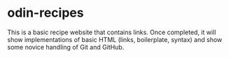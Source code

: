 # odin-recipes

This is a basic recipe website that contains links. Once completed, it will show
implementations of basic HTML (links, boilerplate, syntax) and show some novice
handling of Git and GitHub.